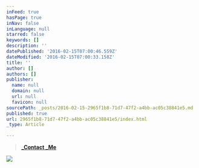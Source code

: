 ```yaml
---
inFeed: true
hasPage: true
inNav: false
inLanguage: null
starred: false
keywords: []
description: ''
datePublished: '2016-02-15T07:00:46.559Z'
dateModified: '2016-02-15T07:00:33.158Z'
title: ''
author: []
authors: []
publisher:
  name: null
  domain: null
  url: null
  favicon: null
sourcePath: _posts/2016-02-15-2965f1b8-71d7-47f2-a4bb-ac05c38841e5.md
published: true
url: 2965f1b8-71d7-47f2-a4bb-ac05c38841e5/index.html
_type: Article

---
```

> **[_Contact _Me][0]**

![](https://the-grid-user-content.s3-us-west-2.amazonaws.com/9d05c7de-9d6d-4af7-85a2-ddd0e392f848.png)

[0]: https://www.facebook.com/carrie.fuell/info?tab=overview